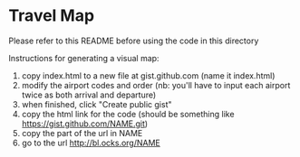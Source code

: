 # Travel Map

Please refer to this README before using the code in this directory

Instructions for generating a visual map:

1. copy index.html to a new file at gist.github.com (name it index.html)
2. modify the airport codes and order (nb: you'll have to input each airport twice as both arrival and departure)
3. when finished, click "Create public gist"
4. copy the html link for the code (should be something like https://gist.github.com/NAME.git)
5. copy the part of the url in NAME
6. go to the url http://bl.ocks.org/NAME


